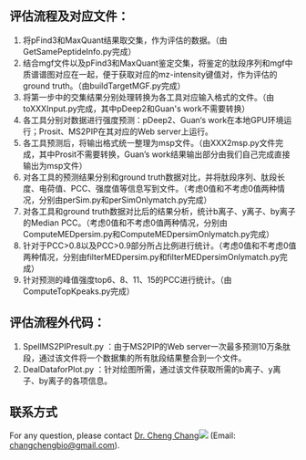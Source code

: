 ## 评估流程及对应文件：

1. 将pFind3和MaxQuant结果取交集，作为评估的数据。（由GetSamePeptideInfo.py完成）
2. 结合mgf文件以及pFind3和MaxQuant鉴定交集，将鉴定的肽段序列和mgf中质谱谱图对应在一起，便于获取对应的mz-intensity键值对，作为评估的ground truth。（由buildTargetMGF.py完成）
3. 将第一步中的交集结果分别处理转换为各工具对应输入格式的文件。（由toXXXInput.py完成，其中pDeep2和Guan's work不需要转换）
4. 各工具分别对数据进行强度预测：pDeep2、Guan‘s work在本地GPU环境运行；Prosit、MS2PIP在其对应的Web server上运行。
5. 各工具预测后，将输出格式统一整理为msp文件。（由XXX2msp.py文件完成，其中Prosit不需要转换，Guan’s work结果输出部分由我们自己完成直接输出为msp文件）
6. 对各工具的预测结果分别和ground truth数据对比，并将肽段序列、肽段长度、电荷值、PCC、强度值等信息写到文件。（考虑0值和不考虑0值两种情况，分别由perSim.py和perSimOnlymatch.py完成）
7. 对各工具和ground truth数据对比后的结果分析，统计b离子、y离子、by离子的Median PCC。（考虑0值和不考虑0值两种情况，分别由ComputeMEDpersim.py和ComputeMEDpersimOnlymatch.py完成）
8. 针对于PCC>0.8以及PCC>0.9部分所占比例进行统计。（考虑0值和不考虑0值两种情况，分别由filterMEDpersim.py和filterMEDpersimOnlymatch.py完成）
9. 针对预测的峰值强度top6、8、11、15的PCC进行统计。（由ComputeTopKpeaks.py完成）

## 评估流程外代码：
1. SpellMS2PIPresult.py ：由于MS2PIP的Web server一次最多预测10万条肽段，通过该文件将一个数据集的所有肽段结果整合到一个文件。
2. DealDataforPlot.py ：针对绘图所需，通过该文件获取所需的b离子、y离子、by离子的各项信息。

##  联系方式

  For any question, please contact [Dr. Cheng Chang](https://orcid.org/0000-0002-0361-2438)![](https://orcid.org/sites/default/files/images/orcid_16x16.png)
(Email: [changchengbio@gmail.com](mailto:changchengbio@gmail.com)).

